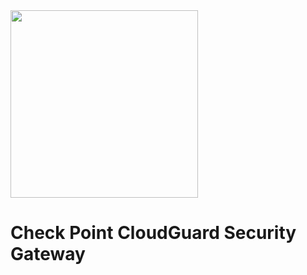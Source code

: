 <img src="https://www.checkpoint.com/wp-content/uploads/CP_ltd_vertical_Pos.png" align="center" width="300">

# Check Point CloudGuard Security Gateway
